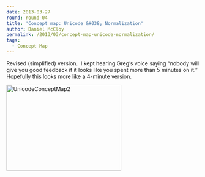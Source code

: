 ```yaml
---
date: 2013-03-27
round: round-04
title: 'Concept map: Unicode &#038; Normalization'
author: Daniel McCloy
permalink: /2013/03/concept-map-unicode-normalization/
tags:
  - Concept Map
---
```

Revised (simplified) version.  I kept hearing Greg&#8217;s voice saying &#8220;nobody will give you good feedback if it looks like you spent more than 5 minutes on it.&#8221;  Hopefully this looks more like a 4-minute version.

[<img class="alignnone size-medium wp-image-1951" alt="UnicodeConceptMap2" src="http://teaching.software-carpentry.org/wp-content/uploads/2013/03/UnicodeConceptMap2-300x225.png" width="300" height="225" />][1]

 [1]: http://teaching.software-carpentry.org/wp-content/uploads/2013/03/UnicodeConceptMap2.png
